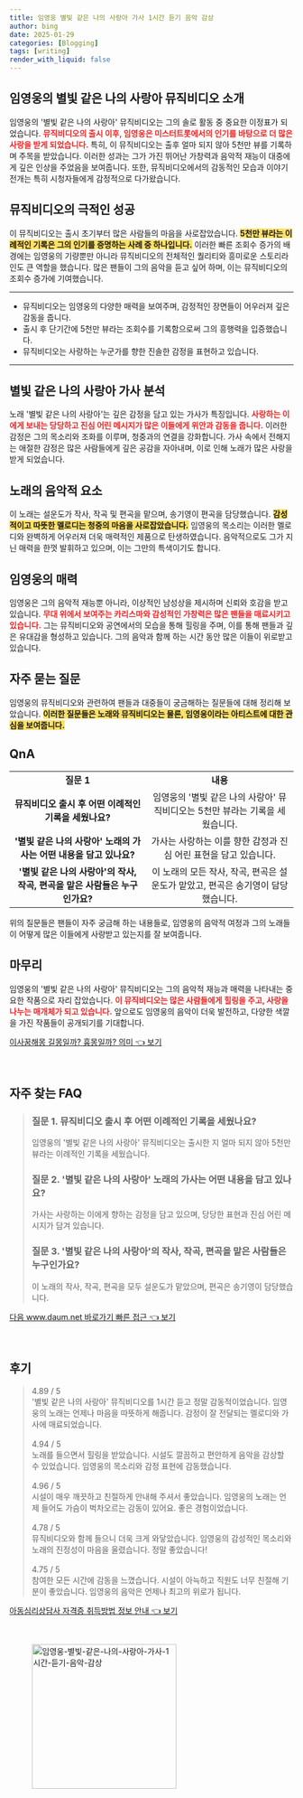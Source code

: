```yaml
---
title: 임영웅 별빛 같은 나의 사랑아 가사 1시간 듣기 음악 감상
author: bing
date: 2025-01-29
categories: [Blogging]
tags: [writing]
render_with_liquid: false
---
```



<h2 id='임영웅의 별빛 같은 나의 사랑아 뮤직비디오 소개'>임영웅의 별빛 같은 나의 사랑아 뮤직비디오 소개</h2>

<p>임영웅의 '별빛 같은 나의 사랑아' 뮤직비디오는 그의 솔로 활동 중 중요한 이정표가 되었습니다. <b><span style="color: #ee2323;">뮤직비디오의 출시 이후, 임영웅은 미스터트롯에서의 인기를 바탕으로 더 많은 사랑을 받게 되었습니다.</span></b> 특히, 이 뮤직비디오는 출후 얼마 되지 않아 5천만 뷰를 기록하며 주목을 받았습니다. 이러한 성과는 그가 가진 뛰어난 가창력과 음악적 재능이 대중에게 깊은 인상을 주었음을 보여줍니다. 또한, 뮤직비디오에서의 감동적인 모습과 이야기 전개는 특히 시청자들에게 감정적으로 다가왔습니다.</p>

<h2 id='뮤직비디오의 극적인 성공'>뮤직비디오의 극적인 성공</h2>

<p>이 뮤직비디오는 출시 초기부터 많은 사람들의 마음을 사로잡았습니다. <b><span style="background-color: #ffe066;">5천만 뷰라는 이례적인 기록은 그의 인기를 증명하는 사례 중 하나입니다.</span></b> 이러한 빠른 조회수 증가의 배경에는 임영웅의 기량뿐만 아니라 뮤직비디오의 전체적인 퀄리티와 흥미로운 스토리라인도 큰 역할을 했습니다. 많은 팬들이 그의 음악을 듣고 싶어 하며, 이는 뮤직비디오의 조회수 증가에 기여했습니다.</p>

<hr />

<ul>
    <li>뮤직비디오는 임영웅의 다양한 매력을 보여주며, 감정적인 장면들이 어우러져 깊은 감동을 줍니다.</li>
    <li>출시 후 단기간에 5천만 뷰라는 조회수를 기록함으로써 그의 흥행력을 입증했습니다.</li>
    <li>뮤직비디오는 사랑하는 누군가를 향한 진솔한 감정을 표현하고 있습니다.</li>
</ul>

<hr />

<h2 id='별빛 같은 나의 사랑아 가사 분석'>별빛 같은 나의 사랑아 가사 분석</h2>

<p>노래 '별빛 같은 나의 사랑아'는 깊은 감정을 담고 있는 가사가 특징입니다. <b><span style="color: #ee2323;">사랑하는 이에게 보내는 당당하고 진심 어린 메시지가 많은 이들에게 위안과 감동을 줍니다.</span></b> 이러한 감정은 그의 목소리와 조화를 이루며, 청중과의 연결을 강화합니다. 가사 속에서 전해지는 애절한 감정은 많은 사람들에게 깊은 공감을 자아내며, 이로 인해 노래가 많은 사랑을 받게 되었습니다.</p>

<h2 id='노래의 음악적 요소'>노래의 음악적 요소</h2>

<p>이 노래는 설운도가 작사, 작곡 및 편곡을 맡으며, 송기영이 편곡을 담당했습니다. <b><span style="background-color: #ffe066;">감성적이고 따뜻한 멜로디는 청중의 마음을 사로잡았습니다.</span></b> 임영웅의 목소리는 이러한 멜로디와 완벽하게 어우러져 더욱 매력적인 제품으로 탄생하였습니다. 음악적으로도 그가 지닌 매력을 한껏 발휘하고 있으며, 이는 그만의 특색이기도 합니다.</p>

<h2 id='임영웅의 매력'>임영웅의 매력</h2>

<p>임영웅은 그의 음악적 재능뿐 아니라, 이상적인 남성상을 제시하며 신뢰와 호감을 받고 있습니다. <b><span style="color: #ee2323;">무대 위에서 보여주는 카리스마와 감성적인 가창력은 많은 팬들을 매료시키고 있습니다.</span></b> 그는 뮤직비디오와 공연에서의 모습을 통해 힐링을 주며, 이를 통해 팬들과 깊은 유대감을 형성하고 있습니다. 그의 음악과 함께 하는 시간 동안 많은 이들이 위로받고 있습니다.</p>

<h2 id='자주 묻는 질문'>자주 묻는 질문</h2>

<p>임영웅의 뮤직비디오와 관련하여 팬들과 대중들이 궁금해하는 질문들에 대해 정리해 보았습니다. <b><span style="background-color: #ffe066;">이러한 질문들은 노래와 뮤직비디오는 물론, 임영웅이라는 아티스트에 대한 관심을 보여줍니다.</span></b></p>

<h2 id='QnA'>QnA</h2>

<table>
    <tr>
        <td style="text-align: center; height: 17px;"><b>질문 1</b></td>
        <td style="text-align: center; height: 17px;"><b>내용</b></td>
    </tr>
    <tr>
        <td style="text-align: center; height: 17px;"><b>뮤직비디오 출시 후 어떤 이례적인 기록을 세웠나요?</b></td>
        <td style="text-align: center; height: 17px;">임영웅의 '별빛 같은 나의 사랑아' 뮤직비디오는 5천만 뷰라는 기록을 세웠습니다.</td>
    </tr>
    <tr>
        <td style="text-align: center; height: 17px;"><b>'별빛 같은 나의 사랑아' 노래의 가사는 어떤 내용을 담고 있나요?</b></td>
        <td style="text-align: center; height: 17px;">가사는 사랑하는 이를 향한 감정과 진심 어린 표현을 담고 있습니다.</td>
    </tr>
    <tr>
        <td style="text-align: center; height: 17px;"><b>'별빛 같은 나의 사랑아'의 작사, 작곡, 편곡을 맡은 사람들은 누구인가요?</b></td>
        <td style="text-align: center; height: 17px;">이 노래의 모든 작사, 작곡, 편곡은 설운도가 맡았고, 편곡은 송기영이 담당했습니다.</td>
    </tr>
</table>

<p>위의 질문들은 팬들이 자주 궁금해 하는 내용들로, 임영웅의 음악적 여정과 그의 노래들이 어떻게 많은 이들에게 사랑받고 있는지를 잘 보여줍니다.</p>

<h2 id='마무리'>마무리</h2>

<p>임영웅의 '별빛 같은 나의 사랑아' 뮤직비디오는 그의 음악적 재능과 매력을 나타내는 중요한 작품으로 자리 잡았습니다. <b><span style="color: #ee2323;">이 뮤직비디오는 많은 사람들에게 힐링을 주고, 사랑을 나누는 매개체가 되고 있습니다.</span></b> 앞으로도 임영웅의 음악이 더욱 발전하고, 다양한 색깔을 가진 작품들이 공개되기를 기대합니다.</p>


<p><a class="click-button" title="이사꿈해몽 길몽일까? 흉몽일까? 의미" href="https://24nara.github.io/posts/%EC%9D%B4%EC%82%AC%EA%BF%88%ED%95%B4%EB%AA%BD-%EA%B8%B8%EB%AA%BD%EC%9D%BC%EA%B9%8C-%ED%9D%89%EB%AA%BD%EC%9D%BC%EA%B9%8C-%EC%9D%98%EB%AF%B8/" rel="dofollow">이사꿈해몽 길몽일까? 흉몽일까? 의미 👈 보기</a></p><br>
<h2 id='자주_찾는_FAQ'>자주 찾는 FAQ</h2>
<div itemscope="" itemtype="https://schema.org/FAQPage"> 
<blockquote> 
<div itemscope="" itemprop="mainEntity" itemtype="https://schema.org/Question"> 
<h3 itemprop="name">질문 1. 뮤직비디오 출시 후 어떤 이례적인 기록을 세웠나요?</h3> 
<div itemscope="" itemprop="acceptedAnswer" itemtype="https://schema.org/Answer"> 
<span itemprop="text"> 
<p>임영웅의 '별빛 같은 나의 사랑아' 뮤직비디오는 출시한 지 얼마 되지 않아 5천만 뷰라는 이례적인 기록을 세웠습니다.</p> 
</span> 
</div> 
</div> 
<div itemscope="" itemprop="mainEntity" itemtype="https://schema.org/Question"> 
<h3 itemprop="name">질문 2. '별빛 같은 나의 사랑아' 노래의 가사는 어떤 내용을 담고 있나요?</h3> 
<div itemscope="" itemprop="acceptedAnswer" itemtype="https://schema.org/Answer"> 
<span itemprop="text"> 
<p>가사는 사랑하는 이에게 향하는 감정을 담고 있으며, 당당한 표현과 진심 어린 메시지가 담겨 있습니다.</p> 
</span> 
</div> 
</div> 
<div itemscope="" itemprop="mainEntity" itemtype="https://schema.org/Question"> 
<h3 itemprop="name">질문 3. '별빛 같은 나의 사랑아'의 작사, 작곡, 편곡을 맡은 사람들은 누구인가요?</h3> 
<div itemscope="" itemprop="acceptedAnswer" itemtype="https://schema.org/Answer"> 
<span itemprop="text"> 
<p>이 노래의 작사, 작곡, 편곡을 모두 설운도가 맡았으며, 편곡은 송기영이 담당했습니다.</p> 
</span> 
</div> 
</div> 
</blockquote> 
</div>
<p><a class="click-button" title="다음 www.daum.net 바로가기 빠른 접근" href="https://24nara.github.io/posts/%EB%8B%A4%EC%9D%8C-www.daum.net-%EB%B0%94%EB%A1%9C%EA%B0%80%EA%B8%B0-%EB%B9%A0%EB%A5%B8-%EC%A0%91%EA%B7%BC/" rel="dofollow">다음 www.daum.net 바로가기 빠른 접근 👈 보기</a></p><br>
<h2 id='후기'>후기</h2>
<div itemscope itemtype="https://schema.org/Product">
  <blockquote>
  <div itemprop="review" itemscope itemtype="https://schema.org/Review">
      <div itemprop="reviewRating" itemscope itemtype="https://schema.org/Rating"> <span itemprop="ratingValue">4.89</span> / <span itemprop="bestRating">5</span> </div>
      <span itemprop="reviewBody">'별빛 같은 나의 사랑아' 뮤직비디오를 1시간 듣고 정말 감동적이었습니다. 임영웅의 노래는 언제나 마음을 따뜻하게 해줍니다. 감정이 잘 전달되는 멜로디와 가사에 매료되었습니다.</span>
  </div>
  <br>
  <div itemprop="review" itemscope itemtype="https://schema.org/Review">
      <div itemprop="reviewRating" itemscope itemtype="https://schema.org/Rating"> <span itemprop="ratingValue">4.94</span> / <span itemprop="bestRating">5</span> </div>
      <span itemprop="reviewBody">노래를 들으면서 힐링을 받았습니다. 시설도 깔끔하고 편안하게 음악을 감상할 수 있었습니다. 임영웅의 목소리와 감정 표현에 감동했습니다.</span>
  </div>
  <br>
  <div itemprop="review" itemscope itemtype="https://schema.org/Review">
      <div itemprop="reviewRating" itemscope itemtype="https://schema.org/Rating"> <span itemprop="ratingValue">4.96</span> / <span itemprop="bestRating">5</span> </div>
      <span itemprop="reviewBody">시설이 매우 깨끗하고 친절하게 안내해 주셔서 좋았습니다. 임영웅의 노래는 언제 들어도 가슴이 벅차오르는 감동이 있어요. 좋은 경험이었습니다.</span>
  </div>
  <br>
  <div itemprop="review" itemscope itemtype="https://schema.org/Review">
      <div itemprop="reviewRating" itemscope itemtype="https://schema.org/Rating"> <span itemprop="ratingValue">4.78</span> / <span itemprop="bestRating">5</span> </div>
      <span itemprop="reviewBody">뮤직비디오와 함께 들으니 더욱 크게 와닿았습니다. 임영웅의 감성적인 목소리와 노래의 진정성이 마음을 울렸습니다. 정말 좋았습니다!</span>
  </div>
  <br>
  <div itemprop="review" itemscope itemtype="https://schema.org/Review">
      <div itemprop="reviewRating" itemscope itemtype="https://schema.org/Rating"> <span itemprop="ratingValue">4.75</span> / <span itemprop="bestRating">5</span> </div>
      <span itemprop="reviewBody">참여한 모든 시간에 감동을 느꼈습니다. 시설이 아늑하고 직원도 너무 친절해 기분이 좋았습니다. 임영웅의 음악은 언제나 최고의 위로가 됩니다.</span>
  </div>
  </blockquote>
</div>
<p><a class="click-button" title="아동심리상담사 자격증 취득방법 정보 안내" href="https://24nara.github.io/posts/%EC%95%84%EB%8F%99%EC%8B%AC%EB%A6%AC%EC%83%81%EB%8B%B4%EC%82%AC-%EC%9E%90%EA%B2%A9%EC%A6%9D-%EC%B7%A8%EB%93%9D%EB%B0%A9%EB%B2%95-%EC%A0%95%EB%B3%B4-%EC%95%88%EB%82%B4/" rel="dofollow">아동심리상담사 자격증 취득방법 정보 안내 👈 보기</a></p><br>
<figure class="image"><img src="https://24nara.github.io/assets/img/thumbnail/임영웅-별빛-같은-나의-사랑아-가사-1시간-듣기-음악-감상.webp" alt="임영웅-별빛-같은-나의-사랑아-가사-1시간-듣기-음악-감상" width="256" height="256"></figure>